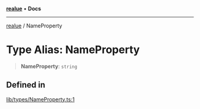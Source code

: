 [**realue**](../README.md) • **Docs**

***

[realue](../README.md) / NameProperty

# Type Alias: NameProperty

> **NameProperty**: `string`

## Defined in

[lib/types/NameProperty.ts:1](https://github.com/nevoland/realue/blob/439801296602d9ef58e3e6fbfd3252b0bea604d8/lib/types/NameProperty.ts#L1)
